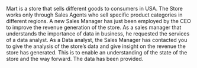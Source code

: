 Mart is a store that sells different goods to consumers in USA. The Store works only through
Sales Agents who sell specific product categories in different regions. A new Sales Manager has
just been employed by the CEO to improve the revenue generation of the store. As a sales
manager that understands the importance of data in business, he requested the services of a data
analyst. As a Data analyst, the Sales Manager has contacted you to give the analysis of the
store’s data and give insight on the revenue the store has generated. This is to enable an
understanding of the state of the store and the way forward. The data has been provided.
